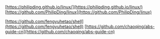 
[https://philipding.github.io/linux/](https://philipding.github.io/linux/)
[https://github.com/PhilipDing/linux](https://github.com/PhilipDing/linux)

[https://github.com/fengyuhetao/shell](https://github.com/fengyuhetao/shell)
[https://github.com/chaoqing/abs-guide-cn](https://github.com/chaoqing/abs-guide-cn)
